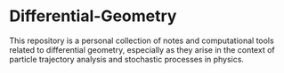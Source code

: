 # Differential-Geometry
This repository is a personal collection of notes and computational tools related to differential geometry, especially as they arise in the context of particle trajectory analysis and stochastic processes in physics.
